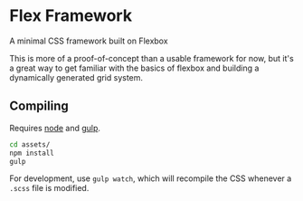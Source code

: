 # Flex Framework

A minimal CSS framework built on Flexbox

This is more of a proof-of-concept than a usable framework for now, but it's a great way to get familiar with the basics of flexbox and building a dynamically generated grid system.

## Compiling

Requires [node](https://nodejs.org) and [gulp](http://gulpjs.com).

```bash
cd assets/
npm install
gulp
```

For development, use `gulp watch`, which will recompile the CSS whenever a `.scss` file is modified.
